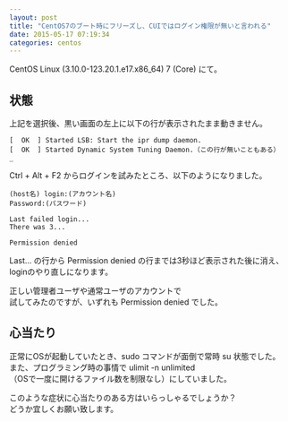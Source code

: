 ```yaml
---
layout: post
title: "CentOS7のブート時にフリーズし、CUIではログイン権限が無いと言われる"
date: 2015-05-17 07:19:34
categories: centos
---
```

<p>CentOS Linux (3.10.0-123.20.1.e17.x86_64) 7 (Core) にて。</p>

<h2>状態</h2>

<p>上記を選択後、黒い画面の左上に以下の行が表示されたまま動きません。</p>

<pre><code>[  OK  ] Started LSB: Start the ipr dump daemon.
[  OK  ] Started Dynamic System Tuning Daemon.（この行が無いこともある）
_
</code></pre>

<p>Ctrl + Alt + F2 からログインを試みたところ、以下のようになりました。</p>

<pre><code>(host名) login:(アカウント名)
Password:(パスワード)

Last failed login...
There was 3...

Permission denied
</code></pre>

<p>Last... の行から Permission denied の行までは3秒ほど表示された後に消え、<br>
loginのやり直しになります。</p>

<p>正しい管理者ユーザや通常ユーザのアカウントで<br>
試してみたのですが、いずれも Permission denied でした。</p>

<h2>心当たり</h2>

<p>正常にOSが起動していたとき、sudo コマンドが面倒で常時 su 状態でした。<br>
また、プログラミング時の事情で ulimit -n unlimited<br>
（OSで一度に開けるファイル数を制限なし）にしていました。</p>

<p>このような症状に心当たりのある方はいらっしゃるでしょうか？<br>
どうか宜しくお願い致します。</p>
